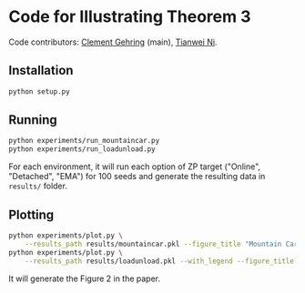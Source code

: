 # Code for Illustrating Theorem 3

Code contributors: [Clement Gehring](https://people.csail.mit.edu/gehring/) (main), [Tianwei Ni](https://twni2016.github.io/).

## Installation 
```bash
python setup.py
```

## Running 

```bash
python experiments/run_mountaincar.py
python experiments/run_loadunload.py
```
For each environment, it will run each option of ZP target ("Online", "Detached", "EMA") for 100 seeds and generate the resulting data in `results/` folder.

## Plotting

```bash
python experiments/plot.py \
    --results_path results/mountaincar.pkl --figure_title "Mountain Car"
python experiments/plot.py \
    --results_path results/loadunload.pkl --with_legend --figure_title "Load-Unload"
```

It will generate the Figure 2 in the paper.


